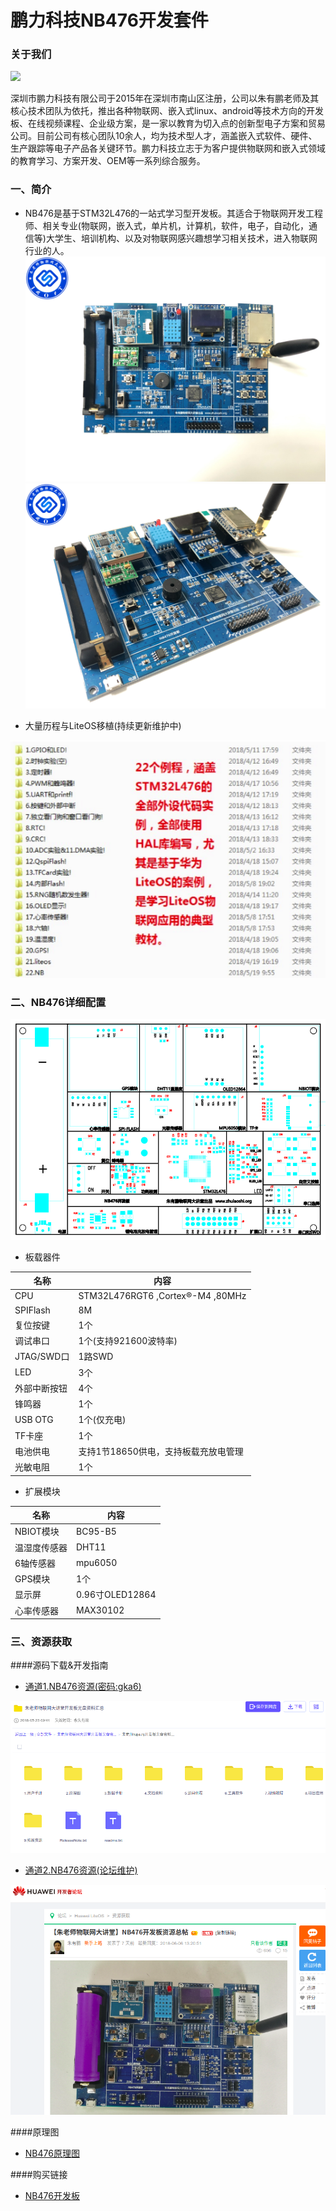 # 鹏力科技NB476开发套件

### 关于我们

![](./about_us/ZIOTLAB_1.jpg)

深圳市鹏力科技有限公司于2015年在深圳市南山区注册，公司以朱有鹏老师及其核心技术团队为依托，推出各种物联网、嵌入式linux、android等技术方向的开发板、在线视频课程、企业级方案，是一家以教育为切入点的创新型电子方案和贸易公司。目前公司有核心团队10余人，均为技术型人才，涵盖嵌入式软件、硬件、生产跟踪等电子产品各关键环节。鹏力科技立志于为客户提供物联网和嵌入式领域的教育学习、方案开发、OEM等一系列综合服务。

### 一、简介

- NB476是基于STM32L476的一站式学习型开发板。其适合于物联网开发工程师、相关专业(物联网，嵌入式，单片机，计算机，软件，电子，自动化，通信等)大学生、培训机构、以及对物联网感兴趣想学习相关技术，进入物联网行业的人。
![](./about_us/ZIOTLAB_2.jpg)
![](./about_us/ZIOTLAB_3.jpg)

- 大量历程与LiteOS移植(持续更新维护中)

![](./about_us/ZIOTLAB_6.png)

### 二、NB476详细配置


![](./about_us/ZIOTLAB_4.png)

- 板载器件

| 名称 |	内容 |
| ----  | ---- |
| CPU | STM32L476RGT6 ,Cortex®-M4 ,80MHz|
|SPIFlash| 8M |
|复位按键| 1个|
|调试串口| 1个(支持921600波特率)|
|JTAG/SWD口| 1路SWD|
|LED | 3个|
|外部中断按钮| 4个|
|锋鸣器 | 1个|
|USB OTG| 1个(仅充电)|
|TF卡座| 1个|
|电池供电| 支持1节18650供电，支持板载充放电管理|
|光敏电阻| 1个|


- 扩展模块

| 名称 |	内容 |
| ----  | ---- |
| NBIOT模块 | BC95-B5|
|温湿度传感器| DHT11|
|6轴传感器| mpu6050|
|GPS模块| 1个|
|显示屏| 0.96寸OLED12864|
|心率传感器 | MAX30102|


### 三、资源获取


####源码下载&开发指南

- [通道1.NB476资源(密码:gka6)](https://pan.baidu.com/s/1OrP2PqcjSS1dmGHSBS_7WA)


![](./about_us/ZIOTLAB_5.png)


- [通道2.NB476资源(论坛维护)](http://developer.huawei.com/ict/forum/thread-50013.html)


![](./about_us/ZIOTLAB_7.png)


####原理图

- [NB476原理图](./kit_docs/朱老师stm32l476主板05.pdf.pdf)

####购买链接

- [NB476开发板](https://item.taobao.com/item.htm?spm=a230r.1.14.110.615753f8WVTIUu&id=567258176477&ns=1&abbucket=9#detail)

